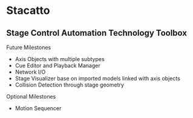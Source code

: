 # Stacatto

## Stage Control Automation Technology Toolbox

Future Milestones
- Axis Objects with multiple subtypes
- Cue Editor and Playback Manager
- Network I/O
- Stage Visualizer base on imported models linked with axis objects
- Collision Detection through stage geometry

Optional Milestones
- Motion Sequencer
